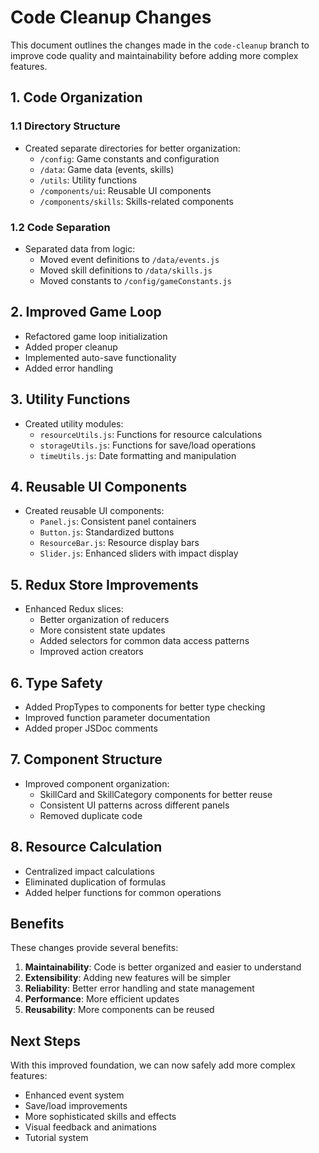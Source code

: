 # Code Cleanup Changes

This document outlines the changes made in the `code-cleanup` branch to improve code quality and maintainability before adding more complex features.

## 1. Code Organization

### 1.1 Directory Structure
- Created separate directories for better organization:
  - `/config`: Game constants and configuration
  - `/data`: Game data (events, skills)
  - `/utils`: Utility functions
  - `/components/ui`: Reusable UI components
  - `/components/skills`: Skills-related components

### 1.2 Code Separation
- Separated data from logic:
  - Moved event definitions to `/data/events.js`
  - Moved skill definitions to `/data/skills.js`
  - Moved constants to `/config/gameConstants.js`

## 2. Improved Game Loop

- Refactored game loop initialization
- Added proper cleanup
- Implemented auto-save functionality
- Added error handling

## 3. Utility Functions

- Created utility modules:
  - `resourceUtils.js`: Functions for resource calculations
  - `storageUtils.js`: Functions for save/load operations
  - `timeUtils.js`: Date formatting and manipulation

## 4. Reusable UI Components

- Created reusable UI components:
  - `Panel.js`: Consistent panel containers
  - `Button.js`: Standardized buttons
  - `ResourceBar.js`: Resource display bars
  - `Slider.js`: Enhanced sliders with impact display

## 5. Redux Store Improvements

- Enhanced Redux slices:
  - Better organization of reducers
  - More consistent state updates
  - Added selectors for common data access patterns
  - Improved action creators

## 6. Type Safety

- Added PropTypes to components for better type checking
- Improved function parameter documentation
- Added proper JSDoc comments

## 7. Component Structure

- Improved component organization:
  - SkillCard and SkillCategory components for better reuse
  - Consistent UI patterns across different panels
  - Removed duplicate code

## 8. Resource Calculation

- Centralized impact calculations
- Eliminated duplication of formulas
- Added helper functions for common operations

## Benefits

These changes provide several benefits:

1. **Maintainability**: Code is better organized and easier to understand
2. **Extensibility**: Adding new features will be simpler
3. **Reliability**: Better error handling and state management
4. **Performance**: More efficient updates
5. **Reusability**: More components can be reused

## Next Steps

With this improved foundation, we can now safely add more complex features:
- Enhanced event system
- Save/load improvements
- More sophisticated skills and effects
- Visual feedback and animations
- Tutorial system
